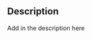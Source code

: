 <!-- Obsidian tags are in the hidden span below -->
<span style="visibility: hidden"> Obsidian Tags: #Database </span>
## Description
Add in the description here
